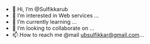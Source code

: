 - 👋 Hi, I’m @Sulfikkarub
- 👀 I’m interested in Web services ...
- 🌱 I’m currently learning ...
- 💞️ I’m looking to collaborate on ...
- 📫 How to reach me @mail ubsulfikkar@gmail.com...

<!---
Sulfikkarub/Sulfikkarub is a ✨ special ✨ repository because its `README.md` (this file) appears on your GitHub profile.
You can click the Preview link to take a look at your changes.
--->

